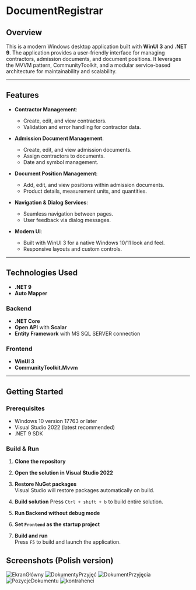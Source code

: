 # DocumentRegistrar

## Overview

This is a modern Windows desktop application built with **WinUI 3** and **.NET 9**. The application provides a user-friendly interface for managing contractors, admission documents, and document positions. It leverages the MVVM pattern, CommunityToolkit, and a modular service-based architecture for maintainability and scalability.

---

## Features

- **Contractor Management**:  
  - Create, edit, and view contractors.
  - Validation and error handling for contractor data.

- **Admission Document Management**:  
  - Create, edit, and view admission documents.
  - Assign contractors to documents.
  - Date and symbol management.

- **Document Position Management**:  
  - Add, edit, and view positions within admission documents.
  - Product details, measurement units, and quantities.

- **Navigation & Dialog Services**:  
  - Seamless navigation between pages.
  - User feedback via dialog messages.

- **Modern UI**:  
  - Built with WinUI 3 for a native Windows 10/11 look and feel.
  - Responsive layouts and custom controls.

---

## Technologies Used
- **.NET 9**
- **Auto Mapper**

### Backend
- **.NET Core**
- **Open API** with **Scalar**
- **Entity Framework** with MS SQL SERVER connection

### Frontend
- **WinUI 3**
- **CommunityToolkit.Mvvm**
---

## Getting Started

### Prerequisites

- Windows 10 version 17763 or later
- Visual Studio 2022 (latest recommended)
- .NET 9 SDK

### Build & Run

1. **Clone the repository**

2. **Open the solution in Visual Studio 2022**

3. **Restore NuGet packages**  
   Visual Studio will restore packages automatically on build.

4. **Build solution**
   Press `Ctrl + shift + b` to build entire solution.

4. **Run Backend without debug mode**

5. **Set `Frontend` as the startup project**

6. **Build and run**  
   Press `F5` to build and launch the application.

## Screenshots (Polish version)
![EkranGłówny](https://github.com/user-attachments/assets/61d78a83-17cd-445e-9135-f8a63840a004)
![DokumentyPrzyjęć](https://github.com/user-attachments/assets/41e8764b-6db1-4d06-af0c-429bb37b83ab)
![DokumentPrzyjęcia](https://github.com/user-attachments/assets/47dbcf56-698a-41a7-9b37-070708b8b659)
![PozycjeDokumentu](https://github.com/user-attachments/assets/e72e3021-b705-4d7c-8346-e432f56535a6)
![kontrahenci](https://github.com/user-attachments/assets/c8cdcff3-05c4-4046-a45c-be8514ba4742)


